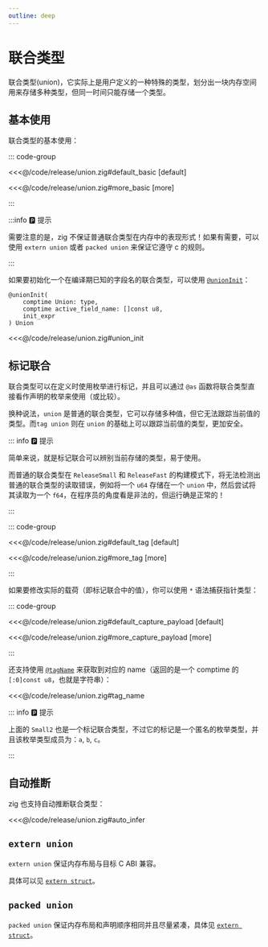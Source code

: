 ```yaml
---
outline: deep
---
```


# 联合类型

联合类型(union)，它实际上是用户定义的一种特殊的类型，划分出一块内存空间用来存储多种类型，但同一时间只能存储一个类型。

## 基本使用

联合类型的基本使用：

::: code-group

<<<@/code/release/union.zig#default_basic [default]

<<<@/code/release/union.zig#more_basic [more]

:::

:::info 🅿️ 提示

需要注意的是，zig 不保证普通联合类型在内存中的表现形式！如果有需要，可以使用 `extern union` 或者 `packed union` 来保证它遵守 c 的规则。

:::

如果要初始化一个在编译期已知的字段名的联合类型，可以使用 [`@unionInit`](https://ziglang.org/documentation/master/#unionInit)：

```zig
@unionInit(
    comptime Union: type,
    comptime active_field_name: []const u8,
    init_expr
) Union
```

<<<@/code/release/union.zig#union_init

## 标记联合

联合类型可以在定义时使用枚举进行标记，并且可以通过 `@as` 函数将联合类型直接看作声明的枚举来使用（或比较）。

换种说法，`union` 是普通的联合类型，它可以存储多种值，但它无法跟踪当前值的类型。而`tag union` 则在 `union` 的基础上可以跟踪当前值的类型，更加安全。

::: info 🅿️ 提示

简单来说，就是标记联合可以辨别当前存储的类型，易于使用。

而普通的联合类型在 `ReleaseSmall` 和 `ReleaseFast` 的构建模式下，将无法检测出普通的联合类型的读取错误，例如将一个 `u64` 存储在一个 `union` 中，然后尝试将其读取为一个 `f64`，在程序员的角度看是非法的，但运行确是正常的！

:::

::: code-group

<<<@/code/release/union.zig#default_tag [default]

<<<@/code/release/union.zig#more_tag [more]

:::

如果要修改实际的载荷（即标记联合中的值），你可以使用 `*` 语法捕获指针类型：

::: code-group

<<<@/code/release/union.zig#default_capture_payload [default]

<<<@/code/release/union.zig#more_capture_payload [more]

:::

还支持使用 [`@tagName`](https://ziglang.org/documentation/master/#tagName) 来获取到对应的 name（返回的是一个 comptime 的 `[:0]const u8`，也就是字符串）：

<<<@/code/release/union.zig#tag_name

::: info 🅿️ 提示

上面的 `Small2` 也是一个标记联合类型，不过它的标记是一个匿名的枚举类型，并且该枚举类型成员为：`a`, `b`, `c`。

:::

## 自动推断

zig 也支持自动推断联合类型：

<<<@/code/release/union.zig#auto_infer

## `extern union`

`extern union` 保证内存布局与目标 C ABI 兼容。

具体可以见 [`extern struct`](advanced_type/struct.md#extern)。

## `packed union`

`packed union` 保证内存布局和声明顺序相同并且尽量紧凑，具体见 [`extern struct`](advanced_type/struct.md#packed)。
